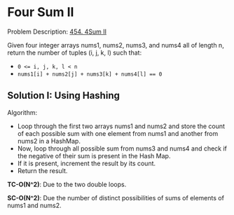 # Four Sum II

Problem Description: [454. 4Sum II](https://leetcode.com/problems/4sum-ii/)

Given four integer arrays nums1, nums2, nums3, and nums4 all of length n, return the number of
tuples (i, j, k, l) such that:

* `0 <= i, j, k, l < n`
* `nums1[i] + nums2[j] + nums3[k] + nums4[l] == 0`

## Solution I: Using Hashing

Algorithm:

* Loop through the first two arrays nums1 and nums2 and store the count of each possible sum with
  one element from nums1 and another from nums2 in a HashMap.
* Now, loop through all possible sum from nums3 and nums4 and check if the negative of their sum is
  present in the Hash Map.
* If it is present, increment the result by its count.
* Return the result.

**TC-O(N^2)**: Due to the two double loops.

**SC-O(N^2)**: Due the number of distinct possibilities of sums of elements of nums1 and nums2.

